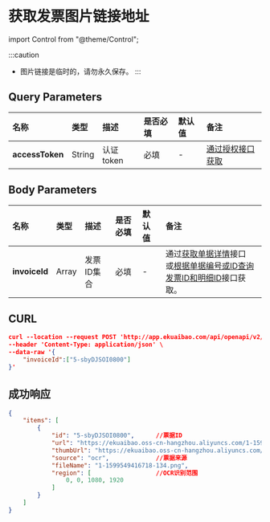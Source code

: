 # 获取发票图片链接地址

import Control from "@theme/Control";

<Control
method="POST"
url="/api/openapi/v2/extension/INVOICE/url"
/>

:::caution
- 图片链接是临时的，请勿永久保存。
:::

## Query Parameters

| 名称 | 类型 | 描述 | 是否必填 | 默认值 | 备注 |
| :--- | :--- | :--- | :--- |:--- | :--- |
| **accessToken** | String | 认证token | 必填 | - | [通过授权接口获取](/docs/open-api/getting-started/auth) |

## Body Parameters

| 名称 | 类型 | 描述 | 是否必填 | 默认值 | 备注 |
| :--- | :--- | :--- | :--- |:--- | :--- |
| **invoiceId** | Array | 发票ID集合 | 必填 | - | 通过[获取单据详情](/docs/open-api/flows/get-forms-details)接口<br/>或[根据单据编号或ID查询发票ID和明细ID](/docs/open-api/datalink-extend/get-flow-invoice)接口获取。 |

## CURL
```json
curl --location --request POST 'http://app.ekuaibao.com/api/openapi/v2/extension/INVOICE/url?accessToken=ZyEbyCA-_Auk00' \
--header 'Content-Type: application/json' \
--data-raw '{
    "invoiceId":["5-sbyDJSOI0800"]
}'
```

## 成功响应
```json
{
    "items": [
        {
            "id": "5-sbyDJSOI0800",      //票据ID
            "url": "https://ekuaibao.oss-cn-hangzhou.aliyuncs.com/1-1599549416718-134.png?Expires=1599556324&OSSAccessKeyId=STS.NU8hY9c2XvoJDXTV9y6CK8KQS&Signature=3c9%2BPXYvYpN4s5%2BhQSSvjpa%2FMx0%3D&x-oss-process=image%2Fcrop%2Cw_1080%2Ch_1920%2Cx_0%2Cy_0%2Cg_nw&security-token=CAIS8AF1q6Ft5B2yfSjIr5aNI%2BONju15wa2hRn7lsjksOsxn1476sTz2IHlPdHZhBekYtPszmW9Z6%2FsdlqF%2BSIJETEbNapOxKifYX0XzDbDasumZsJYm6vT8a0XxZjf%2F2MjNGZabKPrWZvaqbX3diyZ32sGUXD6%2BXlujQ%2Fbr4NwdGbZxZASjaidcD9p7PxZrrNRgVUHcLvGwKBXn8AGyZQhKwlMk1zojtf7lmpTMtUuE0ALAp7VL99irEP%2BNdNJxOZpzadCx0dFte7DJuCwqsEERpPgn0PUao2ib447MXgQO%2BXScOu%2FT6cZ0MBRpwUXA2EKANZEagAGY1ydps9DFvMZEx77hkbxIFUDb9eNChzdMArMvBfBZaHcgBMeJe1zbLZCHIpKBbkqNt7eJCj3JrQvVcfwSG7NnwlFbHebi68486IzfdBzsiOBGmwvRDcx9z%2FrmCZJmxu0BxE2JFb2N9BEx9d3QrfjWrvtb%2FVJxCkmXa3mdU0S1Ag%3D%3D",     //图片地址
            "thumbUrl": "https://ekuaibao.oss-cn-hangzhou.aliyuncs.com/1-1599549416718-134.png?Expires=1599556324&OSSAccessKeyId=STS.NU8hY9c2XvoJDXTV9y6CK8KQS&Signature=3c9%2BPXYvYpN4s5%2BhQSSvjpa%2FMx0%3D&x-oss-process=image%2Fcrop%2Cw_1080%2Ch_1920%2Cx_0%2Cy_0%2Cg_nw&security-token=CAIS8AF1q6Ft5B2yfSjIr5aNI%2BONju15wa2hRn7lsjksOsxn1476sTz2IHlPdHZhBekYtPszmW9Z6%2FsdlqF%2BSIJETEbNapOxKifYX0XzDbDasumZsJYm6vT8a0XxZjf%2F2MjNGZabKPrWZvaqbX3diyZ32sGUXD6%2BXlujQ%2Fbr4NwdGbZxZASjaidcD9p7PxZrrNRgVUHcLvGwKBXn8AGyZQhKwlMk1zojtf7lmpTMtUuE0ALAp7VL99irEP%2BNdNJxOZpzadCx0dFte7DJuCwqsEERpPgn0PUao2ib447MXgQO%2BXScOu%2FT6cZ0MBRpwUXA2EKANZEagAGY1ydps9DFvMZEx77hkbxIFUDb9eNChzdMArMvBfBZaHcgBMeJe1zbLZCHIpKBbkqNt7eJCj3JrQvVcfwSG7NnwlFbHebi68486IzfdBzsiOBGmwvRDcx9z%2FrmCZJmxu0BxE2JFb2N9BEx9d3QrfjWrvtb%2FVJxCkmXa3mdU0S1Ag%3D%3D",//图片缩略图
            "source": "ocr",             //票据来源
            "fileName": "1-1599549416718-134.png",
            "region": [                  //OCR识别范围
                0, 0, 1080, 1920
            ]
        }
    ]
}
```